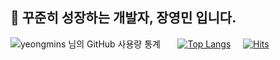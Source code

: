 ## 📌 꾸준히 성장하는 개발자, 장영민 입니다.
![yeongmins 님의 GitHub 사용량 통계](https://github-readme-stats.vercel.app/api?username=yeongmins&bg_color=30,e96443,904e95&title_color=fff&text_color=fff) &nbsp; &nbsp; &nbsp; 
[![Top Langs](https://github-readme-stats.vercel.app/api/top-langs/?username=yeongmins&langs_count=10&layout=compact&theme=defaul)](https://github.com/yeongmins/yeongmins) &nbsp; &nbsp;
[![Hits](https://hits.seeyoufarm.com/api/count/incr/badge.svg?url=https%3A%2F%2Fgithub.com%2Fyeongmins%2Fhit-counter&count_bg=%23000000&title_bg=%23000000&icon=github.svg&icon_color=%23FFFFFF&title=Github&edge_flat=false)](https://hits.seeyoufarm.com)
